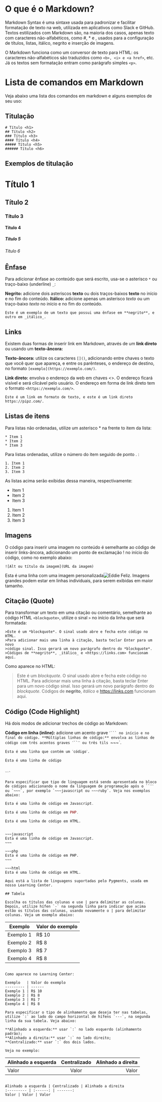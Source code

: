 # O que é o Markdown?

Markdown Syntax é uma sintaxe usada para padronizar e facilitar formatação de texto na web, utilizada em aplicativos como Slack e GitHub. Textos estilizados com Markdown são, na maioria dos casos, apenas texto com caracteres não-alfabéticos, como #, \* e ![](), usados para a configuração de títulos, listas, itálico, negrito e inserção de imagens.

O Markdown funciona como um conversor de texto para HTML: os caracteres não-alfabéticos são traduzidos como `<b>, <i> e <a href>`, etc. Já os textos sem formatação entram como parágrafo simples `<p>`.

# Lista de comandos em Markdown

Veja abaixo uma lista dos comandos em markdown e alguns exemplos de seu uso:

## Titulação

```
# Título <h1>
## Título <h2>
### Título <h3>
#### Título <h4>
##### Título <h5>
###### Título <h6>
```

## Exemplos de titulação

# Título 1
## Título 2
### Título 3
#### Título 4
##### Título 5
###### Título 6

## Ênfase

Para adicionar ênfase ao conteúdo que será escrito, usa-se o asterisco `*` ou traço-baixo (underline) `_`:

**Negrito:** adicione dois asteriscos **texto** ou dois traços-baixos __texto__ no início e no fim do conteúdo.
**Itálico:** adicione apenas um asterisco *texto* ou um traço-baixo _texto_ no início e no fim do conteúdo.

```Este é um exemplo de um texto que possui uma ênfase em **negrito**, e outro em _itálico_.```

## Links

Existem duas formas de inserir link em Markdown, através de um **link direto** ou usando um **texto-âncora:**

**Texto-âncora:** utilize os caracteres `[]()`, adicionando entre chaves o texto que você quer que apareça, e entre os parênteses, o endereço de destino, no formato `[exemplo](https://exemplo.com/)`.

**Link direto:** envolva o endereço da web em chaves <>. O endereço ficará visível e será clicável pelo usuário. O endereço em forma de link direto tem o formato `<https://exemplo.com/>`.

`Este é um link em formato de texto, e este é um link direto https://pipz.com/.`

## Listas de itens

Para listas não ordenadas, utilize um asterisco * na frente to item da lista:

```
* Item 1
* Item 2
* Item 3
```
Para listas ordenadas, utilize o número do item seguido de ponto . :

```
1. Item 1
2. Item 2
3. Item 3
```
As listas acima serão exibidas dessa maneira, respectivamente:

* Item 1
* Item 2
* Item 3

1. Item 1
2. Item 2
3. Item 3

## Imagens

O código para inserir uma imagem no conteúdo é semelhante ao código de inserir links-âncora, adicionando um ponto de exclamação ! no início do código, como no exemplo abaixo:

```![Alt ou título da imagem](URL da imagem)```

Esta é uma linha com uma imagem personalizada![Eddie Feliz.](https://pipz.com/static/images/blog/eddie.png)
Imagens grandes podem estar em linhas individuais, para serem exibidas em maior tamanho.

## Citação (Quote)

Para transformar um texto em uma citação ou comentário, semelhante ao código HTML `<blockquote>`, utilize o sinal `>` no início da linha que será formatada:

```
>Este é um *blockquote*. O sinal usado abre e fecha este código no HTML. 
>Para adicionar mais uma linha à citação, basta teclar Enter para um novo
>código sinal. Isso gerará um novo parágrafo dentro do *blockquote*.
>Códigos de **negrito**, _itálico_ e <https://links.com> funcionam aqui.
```
Como aparece no HTML:

>Este é um *blockquote*. O sinal usado abre e fecha este código no HTML. 
>Para adicionar mais uma linha à citação, basta teclar Enter para um novo
>código sinal. Isso gerará um novo parágrafo dentro do *blockquote*.
>Códigos de **negrito**, _itálico_ e <https://links.com> funcionam aqui.

## Código (Code Highlight)

Há dois modos de adicionar trechos de código ao Markdown:

**Código em linha (inline):** adicione um acento grave `ˋ``` no início e no final do código.
**Múltiplas linhas de código:** envolva as linhas de código com três acentos graves ˋ``ˋˋ ou três tils `~~~`.

```
Esta é uma linha que contém um ˋcódigoˋ.

Esta é uma linha de código


ˋˋˋ`

Para especificar que tipo de linguagem está sendo apresentada no bloco de códigos adicionando o nome da linguagem de programação após o ``ˋˋˋ ou `~~~`, por exemplo `~~~javascript ou ~~~ruby`. Veja nos exemplos abaixo:

```
~~~javascript
Esta é uma linha de código em Javascript.
~~~

~~~php
Esta é uma linha de código em PHP.
~~~

~~~html
Esta é uma linha de código em HTML.
~~~

```

~~~javascript
Esta é uma linha de código em Javascript.
~~~

~~~php
Esta é uma linha de código em PHP.
~~~

~~~html
Esta é uma linha de código em HTML.

Aqui está a lista de linguagens suportadas pelo Pygments, usada em nosso Learning Center.

## Tabela

Escolha os títulos das colunas e use | para delimitar as colunas. Depois, utilize hífen `-` na segunda linha para indicar que acima estão os títulos das colunas, usando novamente o | para delimitar colunas. Veja um exemplo abaixo:

```
Exemplo   | Valor do exemplo
--------- | ------
Exemplo 1 | R$ 10
Exemplo 2 | R$ 8
Exemplo 3 | R$ 7
Exemplo 4 | R$ 8
```

Como aparece no Learning Center:

Exemplo   | Valor do exemplo
--------- | ------
Exemplo 1 | R$ 10
Exemplo 2 | R$ 8
Exemplo 3 | R$ 7
Exemplo 4 | R$ 8

Para especificar o tipo de alinhamento que deseja ter nas tabelas, utilize `:` ao lado do campo horizontal de hífens `---`, na segunda linha da sua tabela. Veja abaixo:

**Alinhado a esquerda:** usar `:` no lado esquerdo (alinhamento padrão);
**Alinhado a direita:** usar `:` no lado direito;
**Centralizado:** usar `:` dos dois lados.

Veja no exemplo:
```
Alinhado a esquerda | Centralizado | Alinhado a direita
:--------- | :------: | -------:
Valor | Valor | Valor
```

Alinhado a esquerda | Centralizado | Alinhado a direita
:--------- | :------: | -------:
Valor | Valor | Valor